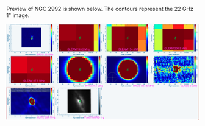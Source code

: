 Preview of NGC 2992 is shown below. The contours represent the 22 GHz 1" image. 

![NGC2992.png](NGC2992.png "NGC2992")

